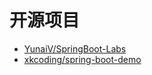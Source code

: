 # 开源项目

* [YunaiV/SpringBoot-Labs](https://github.com/YunaiV/SpringBoot-Labs)
* [xkcoding/spring-boot-demo](https://github.com/xkcoding/spring-boot-demo)
